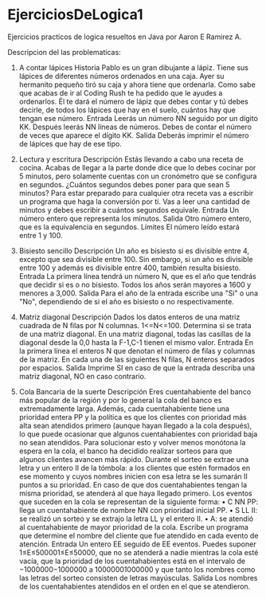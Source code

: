 # EjerciciosDeLogica1
Ejercicios practicos de logica resueltos en Java por Aaron E Ramirez A.

Descripcion del las problematicas:

1.	A contar lápices 
Historia
Pablo es un gran dibujante a lápiz. Tiene sus lápices de diferentes números ordenados en una caja. Ayer su hermanito pequeño tiró su caja y ahora tiene que ordenarla. Como sabe que acabas de ir al Coding Rush te ha pedido que le ayudes a ordenarlos. Él te dará el número de lápiz que debes contar y tú debes decirle, de todos los lápices que hay en el suelo, cuántos hay que tengan ese número.
Entrada
Leerás un número NN seguido por un dígito KK. Después leerás NN líneas de números. Debes de contar el número de veces que aparece el dígito KK.
Salida
Deberás imprimir el número de lápices que hay de ese tipo.

2.	Lectura y escritura
Descripción
Estás llevando a cabo una receta de cocina. Acabas de llegar a la parte donde dice que lo debes cocinar por 5 minutos, pero solamente cuentas con un cronómetro que se configura en segundos. ¿Cuántos segundos debes poner para que sean 5 minutos?
Para estar preparado para cualquier otra receta vas a escribir un programa que haga la conversión por ti.
Vas a leer una cantidad de minutos y debes escribir a cuántos segundos equivale.
Entrada
Un número entero que representa los minutos.
Salida
Otro número entero, que es la equivalencia en segundos.
Límites
El número leído estará entre 1 y 100.

3.	Bisiesto sencillo
Descripción
Un año es bisiesto si es divisible entre 4, excepto que sea divisible entre 100. Sin embargo, si un año es divisible entre 100 y además es divisible entre 400, también resulta bisiesto.
Entrada
La primera línea tendrá un número N, que es el año que tendrás que decidir si es o no bisiesto. Todos los años serán mayores a 1600 y menores a 3,000.
Salida
Para el año de la entrada escribe una "Si" o una "No", dependiendo de si el año es bisiesto o no respectivamente.

4.	Matriz diagonal
Descripción
Dados los datos enteros de una matriz cuadrada de N filas por N columnas. 1<=N<=100. Determina si se trata de una matriz diagonal. En una matriz diagonal, todas las casillas de la diagonal desde la 0,0 hasta la F-1,C-1 tienen el mismo valor.
Entrada
En la primera línea el enteros N que denotan el número de filas y columnas de la matriz. En cada una de las siguientes N filas, N enteros separados por espacios.
Salida
Imprime SI en caso de que la entrada describa una matriz diagonal, NO en caso contrario.

5.	Cola Bancaria de la suerte
Descripción
Eres cuentahabiente del banco más popular de la región y por lo general la cola del banco es extremadamente larga. Además, cada cuentahabiente tiene una prioridad entera PP y la política es que los clientes con prioridad más alta sean atendidos primero (aunque hayan llegado a la cola después), lo que puede ocasionar que algunos cuentahabientes con prioridad baja no sean atendidos.
Para solucionar esto y volver menos monótona la espera en la cola, el banco ha decidido realizar sorteos para que algunos clientes avancen más rápido. Durante el sorteo se extrae una letra y un entero II de la tómbola: a los clientes que estén formados en ese momento y cuyos nombres inicien con esa letra se les sumarán II puntos a su prioridad. En caso de que dos cuentahabientes tengan la misma prioridad, se atenderá al que haya llegado primero. Los eventos que suceden en la cola se representan de la siguiente forma:
•	C NN PP: llega un cuentahabiente de nombre NN con prioridad inicial PP.
•	S LL II: se realizó un sorteo y se extrajo la letra LL y el entero II.
•	A: se atendió al cuentahabiente de mayor prioridad de la cola.
Escribe un programa que determine el nombre del cliente que fue atendido en cada evento de atención.
Entrada
Un entero EE seguido de EE eventos. Puedes suponer 1≤E≤500001≤E≤50000, que no se atenderá a nadie mientras la cola esté vacía, que la prioridad de los cuentahabientes está en el intervalo de −1000000−1000000 a 10000001000000 y que tanto los nombres como las letras del sorteo consisten de letras mayúsculas.
Salida
Los nombres de los cuentahabientes atendidos en el orden en el que se atendieron.
